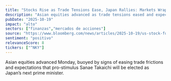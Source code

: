 ```yaml
---
title: "Stocks Rise as Trade Tensions Ease, Japan Rallies: Markets Wrap"
description: "Asian equities advanced as trade tensions eased and expectations grew that Sanae Takaichi would be elected as Japan's next prime minister."
pubDate: "2025-10-19"
impact: "alto"
sectors: ["finanzas","mercados de acciones"]
source: "https://www.bloomberg.com/news/articles/2025-10-19/us-stock-futures-rise-as-china-trade-tensions-cool-markets-wrap"
sentiment: "positivo"
relevanceScore: 8
tickers: ["^NKY"]
---
```


Asian equities advanced Monday, buoyed by signs of easing trade frictions and expectations that pro-stimulus Sanae Takaichi will be elected as Japan’s next prime minister.
